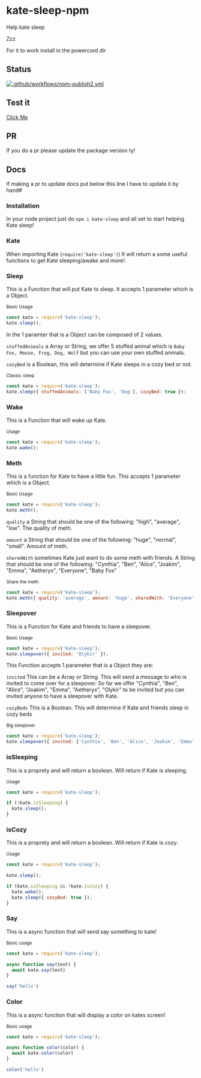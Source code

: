 # kate-sleep-npm
Help kate sleep 

Zzz

For it to work install in the powercord dir
## Status
[![.github/workflows/npm-publish2.yml](https://github.com/Official-Hawks/kate-sleep-npm/actions/workflows/npm-publish2.yml/badge.svg)](https://github.com/Official-Hawks/kate-sleep-npm/actions/workflows/npm-publish2.yml)
## Test it
[Click Me](https://npm.runkit.com/kate-sleep)
## PR
If you do a pr please update the package version ty!


## Docs
If making a pr to update docs put below this line I have to update it by hand#

### Installation

In your node project just do `npm i kate-sleep` and all set to start helping Kate sleep!

### Kate

When importing Kate (`require('kate-sleep')`) It will return a some useful functions to get Kate sleeping/awake and more!.

### Sleep

This is a Function that will put Kate to sleep. It accepts 1 parameter which is a Object.

<p style="font-size:12px;">Basic Usage<p>

```js
const kate = require('kate-sleep');
kate.sleep();
```

In the 1 paramter that is a Object can be composed of 2 values.

`stuffedAnimals` a Array or String, we offer 5 stuffed animal which is `Baby Fox, Moose, Frog, Dog, Wolf` but you can use your own stuffed animals.

`cozyBed` is a Boolean, this will determine if Kate sleeps in a cozy bed or not.

<p style="font-size:12px;">Classic sleep<p>

```js
const kate = require('kate-sleep');
kate.sleep({ stuffedAnimals: ['Baby Fox', 'Dog'], cozyBed: true });
```

### Wake

This is a Function that will wake up Kate.

<p style="font-size:12px;">Usage<p>

```js
const kate = require('kate-sleep');
kate.wake();
```

### Meth

This is a function for Kate to have a little fun. This accepts 1 parameter which is a Object.

<p style="font-size:12px;">Basic Usage<p>

```js
const kate = require('kate-sleep');
kate.meth();
```

`quality` a String that should be one of the following: "high", "average", "low". The quality of meth.

`amount` a String that should be one of the following: "huge", "normal", "small". Amount of meth.

`sharedWith` sometimes Kate just want to do some meth with friends. A String that should be one of the following: "Cynthia", "Ben", "Alice", "Joakim", "Emma", "Aetheryx", "Everyone", "Baby Fox"

<p style="font-size:12px;">Share the meth<p>

```js
const kate = require('kate-sleep');
kate.meth({ quality: 'average', amount: 'huge', sharedWith: 'Everyone' });
```

### Sleepover

This is a Function for Kate and friends to have a sleepover.

<p style="font-size: 12px;">Basic Usage</p>

```js
const kate = require('kate-sleep');
kate.sleepover({ invited: 'Olykir' });
```

This Function accepts 1 parameter that is a Object they are:

`invited` This can be a Array or String. This will send a message to who is invited to come over for a sleepover. So far we offer "Cynthia", "Ben", "Alice", "Joakim", "Emma", "Aetheryx", "Olykir" to be invited but you can invited anyone to have a sleepover with Kate.

`cozyBeds` This is a Boolean. This will determine if Kate and friends sleep in cozy beds

<p style="font-size: 12px;">Big sleepover</p>

```js
const kate = require('kate-sleep');
kate.sleepover({ invited: ['Cynthia', 'Ben', 'Alice', 'Joakim', 'Emma', 'Aetheryx', 'Olykir'], cozyBeds: true });
```

### isSleeping

This is a proprety and will return a boolean. Will return if Kate is sleeping.

<p style="font-size: 12px;">Usage</p>

```js
const kate = require('kate-sleep');

if (!kate.isSleeping) {
  kate.sleep();
}
```

### isCozy
This is a proprety and will return a boolean. Will return if Kate is cozy. 

<p style="font-size: 12px;">Usage</p>

```js
const kate = require('kate-sleep');

kate.sleep();

if (kate.isSleeping && !kate.isCozy) {
  kate.wake();
  kate.sleep({ cozyBed: true });
}
```

### Say

This is a async function that will send say something to kate!

<p style="font-size: 12px;">Basic usage</p>

```js
const kate = require('kate-sleep');

async function say(text) {
  await kate.say(text)
}

say('hello')
```

### Color

This is a async function that will display a color on kates screen!

<p style="font-size: 12px;">Basic usage</p>

```js
const kate = require('kate-sleep');

async function color(color) {
  await kate.color(color)
}

color('hello')
```
